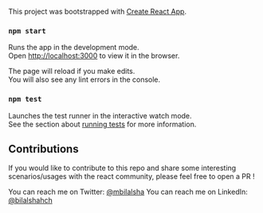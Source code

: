 This project was bootstrapped with [Create React App](https://github.com/facebook/create-react-app).

### `npm start`

Runs the app in the development mode.<br />
Open [http://localhost:3000](http://localhost:3000) to view it in the browser.

The page will reload if you make edits.<br />
You will also see any lint errors in the console.

### `npm test`

Launches the test runner in the interactive watch mode.<br />
See the section about [running tests](https://facebook.github.io/create-react-app/docs/running-tests) for more information.

## Contributions

If you would like to contribute to this repo and share some interesting scenarios/usages with the react community, please feel free to open a PR !

You can reach me on Twitter: [@mbilalsha](https://twitter.com/mbilalsha)
You can reach me on LinkedIn: [@bilalshahch](https://www.linkedin.com/in/mbshahch/)